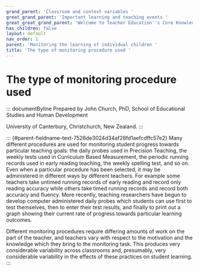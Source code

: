 ```yaml
---
grand_parent: 'Classroom and context variables '
great_grand_parent: 'Important learning and teaching events '
great_great_grand_parent: 'Welcome to Teacher Education''s Core Knowledge and Skills.'
has_children: false
layout: default
nav_order: 1
parent: 'Monitoring the learning of individual children '
title: 'The type of monitoring procedure used '
---
```

# The type of monitoring procedure used 


::: documentByline
Prepared by John Church, PhD, School of Educational Studies and Human
Development

University of Canterbury, Christchurch, New Zealand.
:::

::: {#parent-fieldname-text-7526de3024d34af28fd1aefcdffc57e2}
Many different procedures are used for monitoring student progress
towards particular teaching goals: the daily probes used in Precision
Teaching, the weekly tests used in Curriculum Based Measurement, the
periodic running records used in early reading teaching, the weekly
spelling test, and so on. Even when a particular procedure has been
selected, it may be administered in different ways by different
teachers. For example some teachers take untimed running records of
early reading and record only reading accuracy while others take timed
running records and record both accuracy and fluency. More recently,
teaching researchers have begun to develop computer administered daily
probes which students can use first to test themselves, then to enter
their test results, and finally to print out a graph showing their
current rate of progress towards particular learning outcomes.

Different monitoring procedures require differing amounts of work on the
part of the teacher, and teachers vary with respect to the motivation
and the knowledge which they bring to the monitoring task. This produces
very considerable variability across classrooms and, presumably, very
considerable variability in the effects of these practices on student
learning.
:::
